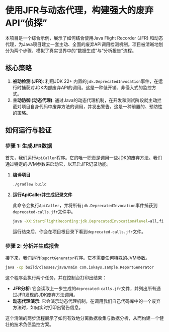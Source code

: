 # 使用JFR与动态代理，构建强大的废弃API“侦探”

本项目是一个综合示例，展示了如何结合使用Java Flight Recorder (JFR) 和动态代理，为Java项目建立一套主动、全面的废弃API调用检测机制。项目被清晰地划分为两个步骤，模拟了真实世界中的“数据生成”与“分析报告”流程。

## 核心策略

1.  **被动检测 (JFR)**: 利用JDK 22+ 内置的`jdk.DeprecatedInvocation`事件，在运行时捕获对JDK内部废弃API的调用。这是一种低开销、非侵入式的监控方式。
2.  **主动防御 (动态代理)**: 通过Java的动态代理机制，在开发和测试阶段就主动拦截对项目自身代码中废弃方法的调用，并发出警告。这是一种前置的、预防性的策略。

## 如何运行与验证

### 步骤 1: 生成JFR数据

首先，我们运行`ApiCaller`程序。它的唯一职责是调用一些JDK的废弃方法。我们通过特定的JVM参数来启动它，以开启JFR记录功能。

1.  **编译项目**

    ```bash
    ./gradlew build
    ```

2.  **运行ApiCaller并生成记录文件**

    此命令会执行`ApiCaller`，并将所有`jdk.DeprecatedInvocation`事件捕获到`deprecated-calls.jfr`文件中。

    ```bash
    java -XX:StartFlightRecording:jdk.DeprecatedInvocation#level=all,filename=deprecated-calls.jfr -cp build/classes/java/main com.iokays.sample.ApiCaller
    ```

    运行结束后，你会在项目根目录下看到`deprecated-calls.jfr`文件。

### 步骤 2: 分析并生成报告

接下来，我们运行`ReportGenerator`程序。它不需要任何特殊的JVM参数。

```bash
java -cp build/classes/java/main com.iokays.sample.ReportGenerator
```

这个程序会执行两个任务，并在控制台打印出结果：

*   **JFR分析**: 它会读取上一步生成的`deprecated-calls.jfr`文件，并列出所有通过JFR发现的JDK废弃方法调用。
*   **动态代理演示**: 它会演示动态代理机制，在调用我们自己代码库中的一个废弃方法时，如何实时打印出警告信息。

这个清晰的两步流程展示了如何有效地分离数据收集与数据分析，从而构建一个健壮的技术负债监控方案。
